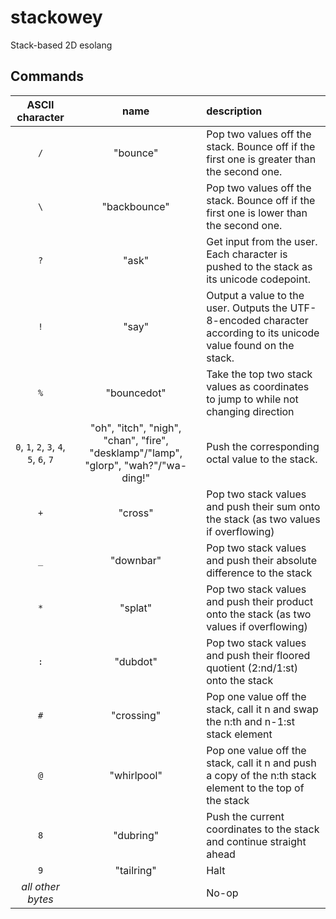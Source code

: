 # stackowey
Stack-based 2D esolang

## Commands
|            ASCII character             |                                        name                                         | description                                                                                                        |
| :------------------------------------: | :---------------------------------------------------------------------------------: | :----------------------------------------------------------------------------------------------------------------- |
|                  `/`                   |                                      "bounce"                                       | Pop two values off the stack. Bounce off if the first one is greater than the second one.                          |
|                  `\`                   |                                    "backbounce"                                     | Pop two values off the stack. Bounce off if the first one is lower than the second one.                            |
|                  `?`                   |                                        "ask"                                        | Get input from the user. Each character is pushed to the stack as its unicode codepoint.                           |
|                  `!`                   |                                        "say"                                        | Output a value to the user. Outputs the UTF-8-encoded character according to its unicode value found on the stack. |
|                  `%`                   |                                     "bouncedot"                                     | Take the top two stack values as coordinates to jump to while not changing direction                               |
| `0`, `1`, `2`, `3`, `4`, `5`, `6`, `7` | "oh", "itch", "nigh", "chan", "fire", "desklamp"/"lamp", "glorp", "wah?"/"wa-ding!" | Push the corresponding octal value to the stack.                                                                   |
|                  `+`                   |                                       "cross"                                       | Pop two stack values and push their sum onto the stack (as two values if overflowing)                               |
|                  `_`                   |                                      "downbar"                                      | Pop two stack values and push their absolute difference to the stack                                               |
|                  `*`                   |                                       "splat"                                       | Pop two stack values and push their product onto the stack (as two values if overflowing)                           |
|                  `:`                   |                                      "dubdot"                                       | Pop two stack values and push their floored quotient (2:nd/1:st) onto the stack                                    |
|                  `#`                   |                                     "crossing"                                      | Pop one value off the stack, call it n and swap the n:th and n-1:st stack element                                  |
|                  `@`                   |                                     "whirlpool"                                     | Pop one value off the stack, call it n and push a copy of the n:th stack element to the top of the stack           |
|                  `8`                   |                                      "dubring"                                      | Push the current coordinates to the stack and continue straight ahead                                              |
|                  `9`                   |                                     "tailring"                                      | Halt                                                                                                               |
|           *all other bytes*            |                                                                                     | No-op                                                                                                              |
